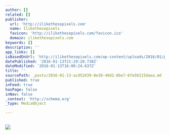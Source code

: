 ```yaml
---
author: []
related: []
publisher:
  url: 'http://ilikethesepixels.com'
  name: Ilikethesepixels
  favicon: 'http://ilikethesepixels.com/favicon.ico'
  domain: ilikethesepixels.com
keywords: []
description: ''
app_links: []
isBasedOnUrl: 'http://ilikethesepixels.com/wp-content/uploads/2016/01/primavera-jpg-1600-900.jpg'
datePublished: '2016-01-13T21:29:20.738Z'
dateModified: '2016-01-13T16:00:24.637Z'
title: ''
sourcePath: _posts/2016-01-13-acd52439-8e38-48d2-8be7-6fe56215daea.md
published: true
inFeed: true
hasPage: false
inNav: false
_context: 'http://schema.org'
_type: MediaObject

---
```

<article style=""><h1></h1><p></p><img src="http://ilikethesepixels.com/wp-content/uploads/2016/01/primavera-jpg-1600-900.jpg" /></article>